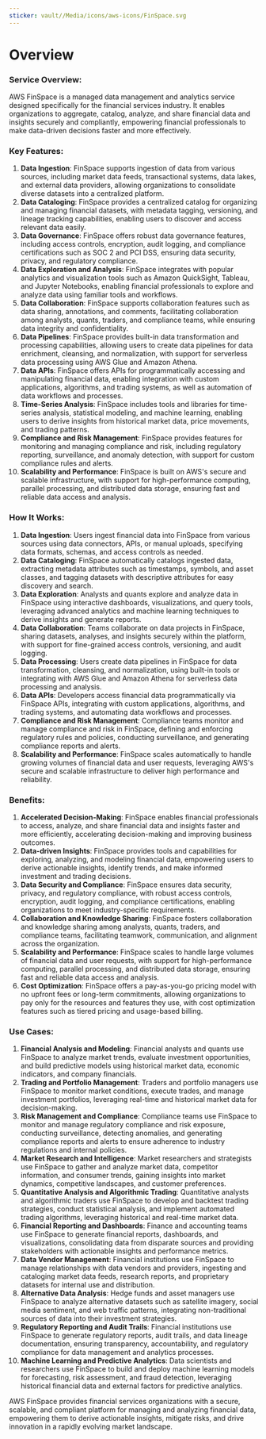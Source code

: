 ```yaml
---
sticker: vault//Media/icons/aws-icons/FinSpace.svg
---
```

# Overview

### Service Overview:

AWS FinSpace is a managed data management and analytics service designed specifically for the financial services industry. It enables organizations to aggregate, catalog, analyze, and share financial data and insights securely and compliantly, empowering financial professionals to make data-driven decisions faster and more effectively.

### Key Features:

1. **Data Ingestion**: FinSpace supports ingestion of data from various sources, including market data feeds, transactional systems, data lakes, and external data providers, allowing organizations to consolidate diverse datasets into a centralized platform.
2. **Data Cataloging**: FinSpace provides a centralized catalog for organizing and managing financial datasets, with metadata tagging, versioning, and lineage tracking capabilities, enabling users to discover and access relevant data easily.
3. **Data Governance**: FinSpace offers robust data governance features, including access controls, encryption, audit logging, and compliance certifications such as SOC 2 and PCI DSS, ensuring data security, privacy, and regulatory compliance.
4. **Data Exploration and Analysis**: FinSpace integrates with popular analytics and visualization tools such as Amazon QuickSight, Tableau, and Jupyter Notebooks, enabling financial professionals to explore and analyze data using familiar tools and workflows.
5. **Data Collaboration**: FinSpace supports collaboration features such as data sharing, annotations, and comments, facilitating collaboration among analysts, quants, traders, and compliance teams, while ensuring data integrity and confidentiality.
6. **Data Pipelines**: FinSpace provides built-in data transformation and processing capabilities, allowing users to create data pipelines for data enrichment, cleansing, and normalization, with support for serverless data processing using AWS Glue and Amazon Athena.
7. **Data APIs**: FinSpace offers APIs for programmatically accessing and manipulating financial data, enabling integration with custom applications, algorithms, and trading systems, as well as automation of data workflows and processes.
8. **Time-Series Analysis**: FinSpace includes tools and libraries for time-series analysis, statistical modeling, and machine learning, enabling users to derive insights from historical market data, price movements, and trading patterns.
9. **Compliance and Risk Management**: FinSpace provides features for monitoring and managing compliance and risk, including regulatory reporting, surveillance, and anomaly detection, with support for custom compliance rules and alerts.
10. **Scalability and Performance**: FinSpace is built on AWS's secure and scalable infrastructure, with support for high-performance computing, parallel processing, and distributed data storage, ensuring fast and reliable data access and analysis.

### How It Works:

1. **Data Ingestion**: Users ingest financial data into FinSpace from various sources using data connectors, APIs, or manual uploads, specifying data formats, schemas, and access controls as needed.
2. **Data Cataloging**: FinSpace automatically catalogs ingested data, extracting metadata attributes such as timestamps, symbols, and asset classes, and tagging datasets with descriptive attributes for easy discovery and search.
3. **Data Exploration**: Analysts and quants explore and analyze data in FinSpace using interactive dashboards, visualizations, and query tools, leveraging advanced analytics and machine learning techniques to derive insights and generate reports.
4. **Data Collaboration**: Teams collaborate on data projects in FinSpace, sharing datasets, analyses, and insights securely within the platform, with support for fine-grained access controls, versioning, and audit logging.
5. **Data Processing**: Users create data pipelines in FinSpace for data transformation, cleansing, and normalization, using built-in tools or integrating with AWS Glue and Amazon Athena for serverless data processing and analysis.
6. **Data APIs**: Developers access financial data programmatically via FinSpace APIs, integrating with custom applications, algorithms, and trading systems, and automating data workflows and processes.
7. **Compliance and Risk Management**: Compliance teams monitor and manage compliance and risk in FinSpace, defining and enforcing regulatory rules and policies, conducting surveillance, and generating compliance reports and alerts.
8. **Scalability and Performance**: FinSpace scales automatically to handle growing volumes of financial data and user requests, leveraging AWS's secure and scalable infrastructure to deliver high performance and reliability.

### Benefits:

1. **Accelerated Decision-Making**: FinSpace enables financial professionals to access, analyze, and share financial data and insights faster and more efficiently, accelerating decision-making and improving business outcomes.
2. **Data-driven Insights**: FinSpace provides tools and capabilities for exploring, analyzing, and modeling financial data, empowering users to derive actionable insights, identify trends, and make informed investment and trading decisions.
3. **Data Security and Compliance**: FinSpace ensures data security, privacy, and regulatory compliance, with robust access controls, encryption, audit logging, and compliance certifications, enabling organizations to meet industry-specific requirements.
4. **Collaboration and Knowledge Sharing**: FinSpace fosters collaboration and knowledge sharing among analysts, quants, traders, and compliance teams, facilitating teamwork, communication, and alignment across the organization.
5. **Scalability and Performance**: FinSpace scales to handle large volumes of financial data and user requests, with support for high-performance computing, parallel processing, and distributed data storage, ensuring fast and reliable data access and analysis.
6. **Cost Optimization**: FinSpace offers a pay-as-you-go pricing model with no upfront fees or long-term commitments, allowing organizations to pay only for the resources and features they use, with cost optimization features such as tiered pricing and usage-based billing.

### Use Cases:

1. **Financial Analysis and Modeling**: Financial analysts and quants use FinSpace to analyze market trends, evaluate investment opportunities, and build predictive models using historical market data, economic indicators, and company financials.
2. **Trading and Portfolio Management**: Traders and portfolio managers use FinSpace to monitor market conditions, execute trades, and manage investment portfolios, leveraging real-time and historical market data for decision-making.
3. **Risk Management and Compliance**: Compliance teams use FinSpace to monitor and manage regulatory compliance and risk exposure, conducting surveillance, detecting anomalies, and generating compliance reports and alerts to ensure adherence to industry regulations and internal policies. 
4. **Market Research and Intelligence**: Market researchers and strategists use FinSpace to gather and analyze market data, competitor information, and consumer trends, gaining insights into market dynamics, competitive landscapes, and customer preferences.
5. **Quantitative Analysis and Algorithmic Trading**: Quantitative analysts and algorithmic traders use FinSpace to develop and backtest trading strategies, conduct statistical analysis, and implement automated trading algorithms, leveraging historical and real-time market data.
6. **Financial Reporting and Dashboards**: Finance and accounting teams use FinSpace to generate financial reports, dashboards, and visualizations, consolidating data from disparate sources and providing stakeholders with actionable insights and performance metrics.
7. **Data Vendor Management**: Financial institutions use FinSpace to manage relationships with data vendors and providers, ingesting and cataloging market data feeds, research reports, and proprietary datasets for internal use and distribution.
8. **Alternative Data Analysis**: Hedge funds and asset managers use FinSpace to analyze alternative datasets such as satellite imagery, social media sentiment, and web traffic patterns, integrating non-traditional sources of data into their investment strategies.
9. **Regulatory Reporting and Audit Trails**: Financial institutions use FinSpace to generate regulatory reports, audit trails, and data lineage documentation, ensuring transparency, accountability, and regulatory compliance for data management and analytics processes.
10. **Machine Learning and Predictive Analytics**: Data scientists and researchers use FinSpace to build and deploy machine learning models for forecasting, risk assessment, and fraud detection, leveraging historical financial data and external factors for predictive analytics.

AWS FinSpace provides financial services organizations with a secure, scalable, and compliant platform for managing and analyzing financial data, empowering them to derive actionable insights, mitigate risks, and drive innovation in a rapidly evolving market landscape.
